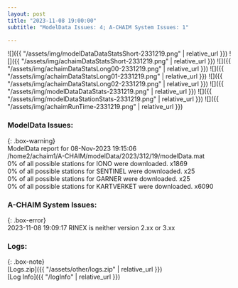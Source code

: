 ```yaml
---
layout: post
title: "2023-11-08 19:00:00"
subtitle: "ModelData Issues: 4; A-CHAIM System Issues: 1"

---
```


![]({{ "/assets/img/modelDataDataStatsShort-2331219.png" | relative_url }})
![]({{ "/assets/img/achaimDataStatsShort-2331219.png" | relative_url }})
![]({{ "/assets/img/achaimDataStatsLong00-2331219.png" | relative_url }})
![]({{ "/assets/img/achaimDataStatsLong01-2331219.png" | relative_url }})
![]({{ "/assets/img/achaimDataStatsLong02-2331219.png" | relative_url }})
![]({{ "/assets/img/modelDataDataStats-2331219.png" | relative_url }})
![]({{ "/assets/img/modelDataStationStats-2331219.png" | relative_url }})
![]({{ "/assets/img/achaimRunTime-2331219.png" | relative_url }})


### ModelData Issues:  
  
{: .box-warning}  
 ModelData report for 08-Nov-2023 19:15:06   
 /home2/achaim1/A-CHAIM/modelData/2023/312/19/modelData.mat   
 0% of all possible stations for IONO were downloaded. x1869   
 0% of all possible stations for SENTINEL were downloaded. x25   
 0% of all possible stations for GARNER were downloaded. x25   
 0% of all possible stations for KARTVERKET were downloaded. x6090   
  
### A-CHAIM System Issues:  
  
{: .box-error}  
2023-11-08 19:09:17 RINEX is neither version 2.xx or 3.xx  

### Logs:  
  
{: .box-note}  
[Logs.zip]({{ "/assets/other/logs.zip" | relative_url }})  
[Log Info]({{ "/logInfo" | relative_url }})  

